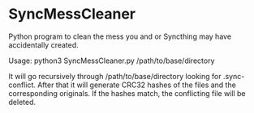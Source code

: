 # SyncMessCleaner
Python program to clean the mess you and or Syncthing may have accidentally created.

Usage:
python3 SyncMessCleaner.py /path/to/base/directory

It will go recursively through /path/to/base/directory looking for .sync-conflict.
After that it will generate CRC32 hashes of the files and the corresponding originals.
If the hashes match, the conflicting file will be deleted.
